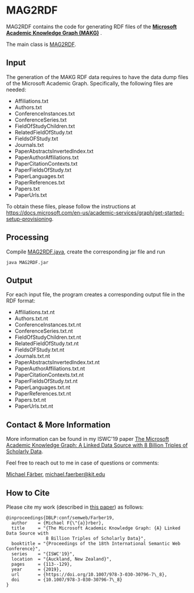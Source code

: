 # MAG2RDF

MAG2RDF contains the code for generating RDF files of the __[Microsoft Academic Knowledge Graph (MAKG)](http://ma-graph.org)__ .

The main class is [MAG2RDF](MAG2RDF/src/main/MAG2RDF.java).


## Input
The generation of the MAKG RDF data requires to have the data dump files of the Microsoft Academic Graph. Specifically, the following files are needed:

* Affiliations.txt
* Authors.txt
* ConferenceInstances.txt
* ConferenceSeries.txt
* FieldOfStudyChildren.txt
* RelatedFieldOfStudy.txt
* FieldsOFStudy.txt
* Journals.txt
* PaperAbstractsInvertedIndex.txt
* PaperAuthorAffiliations.txt
* PaperCitationContexts.txt
* PaperFieldsOfStudy.txt
* PaperLanguages.txt
* PaperReferences.txt
* Papers.txt
* PaperUrls.txt

To obtain these files, please follow the instructions at https://docs.microsoft.com/en-us/academic-services/graph/get-started-setup-provisioning.

## Processing
Compile [MAG2RDF.java](MAG2RDF/src/main/MAG2RDF.java), create the corresponding jar file and run
```
java MAG2RDF.jar
```

## Output
For each input file, the program creates a corresponding output file in the RDF format:

* Affiliations.txt.nt
* Authors.txt.nt
* ConferenceInstances.txt.nt
* ConferenceSeries.txt.nt
* FieldOfStudyChildren.txt.nt
* RelatedFieldOfStudy.txt.nt
* FieldsOFStudy.txt.nt
* Journals.txt.nt
* PaperAbstractsInvertedIndex.txt.nt
* PaperAuthorAffiliations.txt.nt
* PaperCitationContexts.txt.nt
* PaperFieldsOfStudy.txt.nt
* PaperLanguages.txt.nt
* PaperReferences.txt.nt
* Papers.txt.nt
* PaperUrls.txt.nt

## Contact & More Information
More information can be found in my ISWC'19 paper [The Microsoft Academic Knowledge Graph: A Linked Data Source with 8 Billion Triples of Scholarly Data](http://dbis.informatik.uni-freiburg.de/content/team/faerber/papers/MAKG_ISWC2019.pdf).

Feel free to reach out to me in case of questions or comments:

[Michael Färber](https://sites.google.com/view/michaelfaerber), michael.faerber@kit.edu

## How to Cite
Please cite my work (described in [this paper](http://dbis.informatik.uni-freiburg.de/content/team/faerber/papers/MAKG_ISWC2019.pdf)) as follows:
```
@inproceedings{DBLP:conf/semweb/Farber19,
  author    = {Michael F{\"{a}}rber},
  title     = "{The Microsoft Academic Knowledge Graph: {A} Linked Data Source with
               8 Billion Triples of Scholarly Data}",
  booktitle = "{Proceedings of the 18th International Semantic Web Conference}",
  series    = "{ISWC'19}",
  location  = "{Auckland, New Zealand}",
  pages     = {113--129},
  year      = {2019},
  url       = {https://doi.org/10.1007/978-3-030-30796-7\_8},
  doi       = {10.1007/978-3-030-30796-7\_8}
}

```
